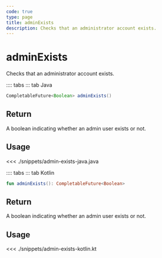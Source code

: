 ```yaml
---
code: true
type: page
title: adminExists
description: Checks that an administrator account exists.
---
```


# adminExists

Checks that an administrator account exists.

:::: tabs
::: tab Java

```java
CompletableFuture<Boolean> adminExists()
```

## Return

A boolean indicating whether an admin user exists or not.

## Usage

<<< ./snippets/admin-exists-java.java

:::: tabs
::: tab Kotlin

```kotlin
fun adminExists(): CompletableFuture<Boolean>
```

## Return

A boolean indicating whether an admin user exists or not.

## Usage

<<< ./snippets/admin-exists-kotlin.kt
